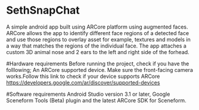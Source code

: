 # SethSnapChat
A simple android app built using ARCore platform using augmented faces. ARCore allows the app to identify different face regions of a detected face and use those regions to overlay asset for example, textures and models in a way that matches the regions of the individual face.
The app attaches a custom 3D animal nose and 2 ears to the left and right side of the forhead.


#Hardware requirements
Before running the project, check if you have the folllowing;
An ARCore supported device. Make sure the front-facing camera works.Follow this link to check if your device supports ARCore https://developers.google.com/ar/discover/supported-devices

#Software requirements
Android Studio version 3.1 or later, Google Sceneform Tools (Beta) plugin and the latest ARCore SDK for Sceneform.
